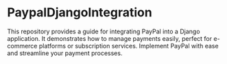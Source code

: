 # PaypalDjangoIntegration
This repository provides a guide for integrating PayPal into a Django application. It demonstrates how to manage payments easily, perfect for e-commerce platforms or subscription services. Implement PayPal with ease and streamline your payment processes.
